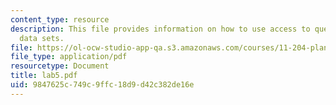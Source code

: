 ```yaml
---
content_type: resource
description: This file provides information on how to use access to query multiple
  data sets.
file: https://ol-ocw-studio-app-qa.s3.amazonaws.com/courses/11-204-planning-communications-and-digital-media-fall-2004/9847625c749c9ffc18d9d42c382de16e_lab5.pdf
file_type: application/pdf
resourcetype: Document
title: lab5.pdf
uid: 9847625c-749c-9ffc-18d9-d42c382de16e
---
```

